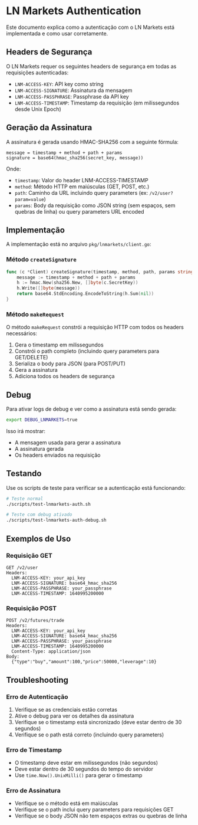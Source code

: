 # LN Markets Authentication

Este documento explica como a autenticação com o LN Markets está implementada e como usar corretamente.

## Headers de Segurança

O LN Markets requer os seguintes headers de segurança em todas as requisições autenticadas:

- `LNM-ACCESS-KEY`: API key como string
- `LNM-ACCESS-SIGNATURE`: Assinatura da mensagem
- `LNM-ACCESS-PASSPHRASE`: Passphrase da API key
- `LNM-ACCESS-TIMESTAMP`: Timestamp da requisição (em milissegundos desde Unix Epoch)

## Geração da Assinatura

A assinatura é gerada usando HMAC-SHA256 com a seguinte fórmula:

```
message = timestamp + method + path + params
signature = base64(hmac_sha256(secret_key, message))
```

Onde:
- `timestamp`: Valor do header LNM-ACCESS-TIMESTAMP
- `method`: Método HTTP em maiúsculas (GET, POST, etc.)
- `path`: Caminho da URL incluindo query parameters (ex: `/v2/user?param=value`)
- `params`: Body da requisição como JSON string (sem espaços, sem quebras de linha) ou query parameters URL encoded

## Implementação

A implementação está no arquivo `pkg/lnmarkets/client.go`:

### Método `createSignature`
```go
func (c *Client) createSignature(timestamp, method, path, params string) string {
    message := timestamp + method + path + params
    h := hmac.New(sha256.New, []byte(c.SecretKey))
    h.Write([]byte(message))
    return base64.StdEncoding.EncodeToString(h.Sum(nil))
}
```

### Método `makeRequest`
O método `makeRequest` constrói a requisição HTTP com todos os headers necessários:

1. Gera o timestamp em milissegundos
2. Constrói o path completo (incluindo query parameters para GET/DELETE)
3. Serializa o body para JSON (para POST/PUT)
4. Gera a assinatura
5. Adiciona todos os headers de segurança

## Debug

Para ativar logs de debug e ver como a assinatura está sendo gerada:

```bash
export DEBUG_LNMARKETS=true
```

Isso irá mostrar:
- A mensagem usada para gerar a assinatura
- A assinatura gerada
- Os headers enviados na requisição

## Testando

Use os scripts de teste para verificar se a autenticação está funcionando:

```bash
# Teste normal
./scripts/test-lnmarkets-auth.sh

# Teste com debug ativado
./scripts/test-lnmarkets-auth-debug.sh
```

## Exemplos de Uso

### Requisição GET
```
GET /v2/user
Headers:
  LNM-ACCESS-KEY: your_api_key
  LNM-ACCESS-SIGNATURE: base64_hmac_sha256
  LNM-ACCESS-PASSPHRASE: your_passphrase
  LNM-ACCESS-TIMESTAMP: 1640995200000
```

### Requisição POST
```
POST /v2/futures/trade
Headers:
  LNM-ACCESS-KEY: your_api_key
  LNM-ACCESS-SIGNATURE: base64_hmac_sha256
  LNM-ACCESS-PASSPHRASE: your_passphrase
  LNM-ACCESS-TIMESTAMP: 1640995200000
  Content-Type: application/json
Body:
  {"type":"buy","amount":100,"price":50000,"leverage":10}
```

## Troubleshooting

### Erro de Autenticação
1. Verifique se as credenciais estão corretas
2. Ative o debug para ver os detalhes da assinatura
3. Verifique se o timestamp está sincronizado (deve estar dentro de 30 segundos)
4. Verifique se o path está correto (incluindo query parameters)

### Erro de Timestamp
- O timestamp deve estar em milissegundos (não segundos)
- Deve estar dentro de 30 segundos do tempo do servidor
- Use `time.Now().UnixMilli()` para gerar o timestamp

### Erro de Assinatura
- Verifique se o método está em maiúsculas
- Verifique se o path inclui query parameters para requisições GET
- Verifique se o body JSON não tem espaços extras ou quebras de linha


